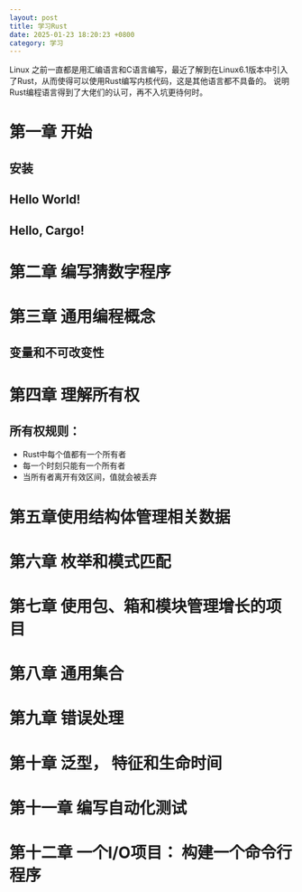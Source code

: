 ```yaml
---
layout: post
title: 学习Rust
date: 2025-01-23 18:20:23 +0800
category: 学习
---
```


Linux 之前一直都是用汇编语言和C语言编写，最近了解到在Linux6.1版本中引入了Rust，从而使得可以使用Rust编写内核代码，这是其他语言都不具备的。
说明Rust编程语言得到了大佬们的认可，再不入坑更待何时。

# 第一章 开始

## 安装

## Hello World!

## Hello, Cargo!


# 第二章 编写猜数字程序

# 第三章 通用编程概念

## 变量和不可改变性

# 第四章 理解所有权
## 所有权规则：
- Rust中每个值都有一个所有者
- 每一个时刻只能有一个所有者
- 当所有者离开有效区间，值就会被丢弃

# 第五章使用结构体管理相关数据

# 第六章 枚举和模式匹配

# 第七章 使用包、箱和模块管理增长的项目

# 第八章 通用集合

# 第九章 错误处理

# 第十章 泛型， 特征和生命时间

# 第十一章 编写自动化测试

# 第十二章 一个I/O项目： 构建一个命令行程序

